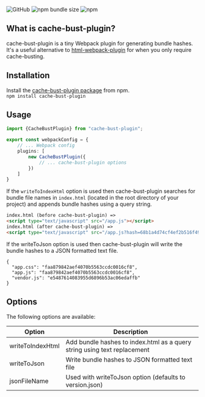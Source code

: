 ![GitHub](https://img.shields.io/github/license/rmuchall/cache-bust-plugin)
![npm bundle size](https://img.shields.io/bundlephobia/minzip/cache-bust-plugin)
![npm](https://img.shields.io/npm/v/cache-bust-plugin)

## What is cache-bust-plugin?
cache-bust-plugin is a tiny Webpack plugin for generating bundle hashes. It's a useful alternative to [html-webpack-plugin](https://www.npmjs.com/package/html-webpack-plugin) for when you only require cache-busting.

## Installation
Install the [cache-bust-plugin package](https://www.npmjs.com/package/cache-bust-plugin) from npm. <br/>
`npm install cache-bust-plugin`

## Usage
```typescript
import {CacheBustPlugin} from "cache-bust-plugin";

export const webpackConfig = {
    // ... Webpack config
    plugins: [
        new CacheBustPlugin({
            // ... cache-bust-plugin options
        })
    ]
}
```
If the `writeToIndexHtml` option is used then cache-bust-plugin searches for bundle file names in `index.html` (located in the root directory of your project) and appends bundle hashes using a query string. <br />
```html
index.html (before cache-bust-plugin) =>
<script type="text/javascript" src="/app.js"></script>
index.html (after cache-bust-plugin) =>
<script type="text/javascript" src="/app.js?hash=68b1a4d74cf4ef2b516f492bef010d8e"></script>
```
If the writeToJson option is used then cache-bust-plugin will write the bundle hashes to a JSON formatted text file. <br />
```json5
{
  "app.css": "faa879842aef4070b5563ccdc0016cf8",
  "app.js": "faa879842aef4070b5563ccdc0016cf8",
  "vendor.js": "e5487614083955d6896b53ac06edaffb"
}
```

## Options
The following options are available: <br />

| Option           | Description                                                              | 
|------------------|--------------------------------------------------------------------------|
| writeToIndexHtml | Add bundle hashes to index.html as a query string using text replacement |
| writeToJson      | Write bundle hashes to JSON formatted text file                          |
| jsonFileName     | Used with writeToJson option (defaults to version.json)                  |
